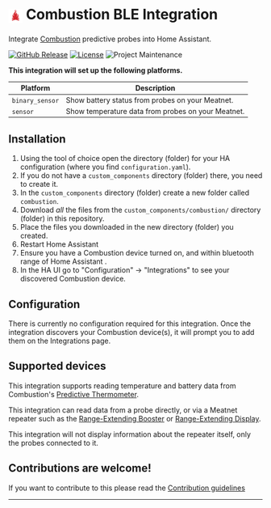 <h1 style="line-height: 1.5em"> <img src="assets/icon.webp" alt="Combustion Icon" style="width: 1em; vertical-align: middle"/> <span> Combustion BLE Integration</span> </h1>

Integrate [Combustion](https://combustion.inc) predictive probes into Home Assistant.

[![GitHub Release][releases-shield]][releases]
[![License][license-shield]](LICENSE)
![Project Maintenance][maintenance-shield]

**This integration will set up the following platforms.**

Platform | Description
-- | --
`binary_sensor` | Show battery status from probes on your Meatnet.
`sensor` | Show temperature data from probes on your Meatnet.

## Installation

1. Using the tool of choice open the directory (folder) for your HA configuration (where you find `configuration.yaml`).
1. If you do not have a `custom_components` directory (folder) there, you need to create it.
1. In the `custom_components` directory (folder) create a new folder called `combustion`.
1. Download _all_ the files from the `custom_components/combustion/` directory (folder) in this repository.
1. Place the files you downloaded in the new directory (folder) you created.
1. Restart Home Assistant
1. Ensure you have a Combustion device turned on, and within bluetooth range of Home Assistant .
1. In the HA UI go to "Configuration" -> "Integrations" to see your discovered Combustion device.

## Configuration

There is currently no configuration required for this integration. Once the integration discovers your Combustion device(s), it will prompt you to add them on the Integrations page.

## Supported devices

This integration supports reading temperature and battery data from Combustion's [Predictive Thermometer](https://combustion.inc/products/predictive-thermometer).

This integration can read data from a probe directly, or via a Meatnet repeater such as the [Range-Extending Booster](https://combustion.inc/products/long-range-predictive-thermometer) or [Range-Extending Display](https://combustion.inc/products/range-extending-display).

This integration will not display information about the repeater itself, only the probes connected to it.

## Contributions are welcome!

If you want to contribute to this please read the [Contribution guidelines](CONTRIBUTING.md)

***

[combustion]: https://combustion.inc/
[license-shield]: https://img.shields.io/github/license/legrego/homeassistant-combustion.svg?style=flat
[maintenance-shield]: https://img.shields.io/badge/maintainer-Larry%20Gregory%20@legrego-blue.svg?style=flat
[releases-shield]: https://img.shields.io/github/release/legrego/homeassistant-combustion.svg?style=flat
[releases]: https://github.com/legrego/homeassistant-combustion/releases
